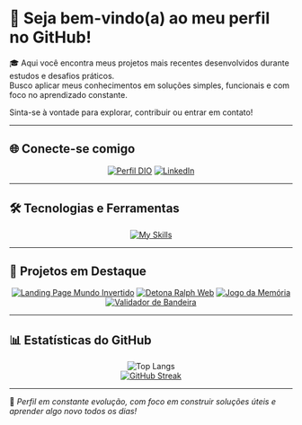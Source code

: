 # 👋 Seja bem-vindo(a) ao meu perfil no GitHub!

🎓  Aqui você encontra meus projetos mais recentes desenvolvidos durante estudos e desafios práticos.  
Busco aplicar meus conhecimentos em soluções simples, funcionais e com foco no aprendizado constante.

Sinta-se à vontade para explorar, contribuir ou entrar em contato! 

---

## 🌐 Conecte-se comigo
<div align="center">
  
[![Perfil DIO](https://img.shields.io/badge/-Meu%20Perfil%20na%20DIO-30A3DC?style=for-the-badge)](https://www.dio.me/users/douglasdeoliveira0420)
[![LinkedIn](https://img.shields.io/badge/-LinkedIn-000?style=for-the-badge&logo=linkedin&logoColor=30A3DC)](https://www.linkedin.com/in/douglas-de-oliveira-38426b272/)

</div>

---

## 🛠️ Tecnologias e Ferramentas
<div align="center">
  
[![My Skills](https://skillicons.dev/icons?i=html,css,javascript,java,python,git&theme=dark)](https://skillicons.dev)

</div>

---

## 📌 Projetos em Destaque
<div align="center">
  
[![Landing Page Mundo Invertido](https://github-readme-stats.vercel.app/api/pin/?username=douglas-oc&repo=landing-page-mundo-invertido&theme=transparent&title_color=d8d6d6&text_color=d8d6d6&show_icons=true&icon_color=663399)](https://github.com/Douglas-oc/landing-page-mundo-invertido)
[![Detona Ralph Web](https://github-readme-stats.vercel.app/api/pin/?username=douglas-oc&repo=jogo-detona-ralph&theme=transparent&title_color=d8d6d6&text_color=d8d6d6&show_icons=true&icon_color=F1E05A)](https://github.com/Douglas-oc/jogo-detona-ralph)
[![Jogo da Memória](https://github-readme-stats.vercel.app/api/pin/?username=douglas-oc&repo=jogo-da-memoria&theme=transparent&title_color=d8d6d6&text_color=d8d6d6&show_icons=true&icon_color=663399)](https://github.com/Douglas-oc/jogo-da-memoria)
[![Validador de Bandeira](https://github-readme-stats.vercel.app/api/pin/?username=douglas-oc&repo=validador-bandeira&theme=transparent&title_color=d8d6d6&text_color=d8d6d6&show_icons=true&icon_color=F1E05A)](https://github.com/Douglas-oc/validador-bandeira)

</div>

---

## 📊 Estatísticas do GitHub
<div align="center">

![Top Langs](https://github-readme-stats-git-masterrstaa-rickstaa.vercel.app/api/top-langs/?username=Douglas-oc&layout=compact&theme=transparent&title_color=d8d6d6&text_color=d8d6d6) 
<br>
[![GitHub Streak](https://streak-stats.demolab.com?user=douglas-oc&theme=transparent&locale=pt_BR&mode=weekly&fire=FB8C00&ring=FB8C00&currStreakNum=FB8C00&stroke=D8D6D6&border=D8D6D6&sideNums=D8D6D6&currStreakLabel=D8D6D6&sideLabels=D8D6D6&dates=FB8C00)](https://git.io/streak-stats)

</div>

---


📌 *Perfil em constante evolução, com foco em construir soluções úteis e aprender algo novo todos os dias!*
